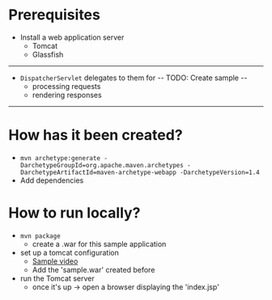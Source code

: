 # Prerequisites
* Install a web application server
  * Tomcat
  * Glassfish

---
* `DispatcherServlet` delegates to them for  -- TODO: Create sample --
  * processing requests
  * rendering responses

---

# How has it been created?
* `mvn archetype:generate -DarchetypeGroupId=org.apache.maven.archetypes -DarchetypeArtifactId=maven-archetype-webapp -DarchetypeVersion=1.4`
* Add dependencies

# How to run locally?
* `mvn package`
  * create a .war for this sample application
* set up a tomcat configuration
  * [Sample video](https://www.youtube.com/watch?v=ThBw3WBTw9Q)
  * Add the 'sample.war' created before
* run the Tomcat server
  * once it's up -> open a browser displaying the 'index.jsp'